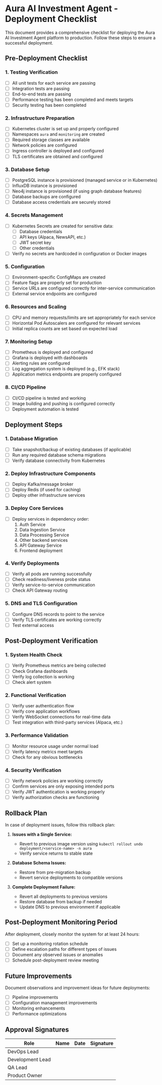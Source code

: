 # Aura AI Investment Agent - Deployment Checklist

This document provides a comprehensive checklist for deploying the Aura AI Investment Agent platform to production. Follow these steps to ensure a successful deployment.

## Pre-Deployment Checklist

### 1. Testing Verification
- [ ] All unit tests for each service are passing
- [ ] Integration tests are passing
- [ ] End-to-end tests are passing
- [ ] Performance testing has been completed and meets targets
- [ ] Security testing has been completed

### 2. Infrastructure Preparation
- [ ] Kubernetes cluster is set up and properly configured
- [ ] Namespaces `aura` and `monitoring` are created
- [ ] Required storage classes are available
- [ ] Network policies are configured
- [ ] Ingress controller is deployed and configured
- [ ] TLS certificates are obtained and configured

### 3. Database Setup
- [ ] PostgreSQL instance is provisioned (managed service or in Kubernetes)
- [ ] InfluxDB instance is provisioned
- [ ] Neo4j instance is provisioned (if using graph database features)
- [ ] Database backups are configured
- [ ] Database access credentials are securely stored

### 4. Secrets Management
- [ ] Kubernetes Secrets are created for sensitive data:
  - [ ] Database credentials
  - [ ] API keys (Alpaca, NewsAPI, etc.)
  - [ ] JWT secret key
  - [ ] Other credentials
- [ ] Verify no secrets are hardcoded in configuration or Docker images

### 5. Configuration
- [ ] Environment-specific ConfigMaps are created
- [ ] Feature flags are properly set for production
- [ ] Service URLs are configured correctly for inter-service communication
- [ ] External service endpoints are configured

### 6. Resources and Scaling
- [ ] CPU and memory requests/limits are set appropriately for each service
- [ ] Horizontal Pod Autoscalers are configured for relevant services
- [ ] Initial replica counts are set based on expected load

### 7. Monitoring Setup
- [ ] Prometheus is deployed and configured
- [ ] Grafana is deployed with dashboards
- [ ] Alerting rules are configured
- [ ] Log aggregation system is deployed (e.g., EFK stack)
- [ ] Application metrics endpoints are properly configured

### 8. CI/CD Pipeline
- [ ] CI/CD pipeline is tested and working
- [ ] Image building and pushing is configured correctly
- [ ] Deployment automation is tested

## Deployment Steps

### 1. Database Migration
- [ ] Take snapshot/backup of existing databases (if applicable)
- [ ] Run any required database schema migrations
- [ ] Verify database connectivity from Kubernetes

### 2. Deploy Infrastructure Components
- [ ] Deploy Kafka/message broker
- [ ] Deploy Redis (if used for caching)
- [ ] Deploy other infrastructure services

### 3. Deploy Core Services
- [ ] Deploy services in dependency order:
  1. Auth Service
  2. Data Ingestion Service
  3. Data Processing Service
  4. Other backend services
  5. API Gateway Service
  6. Frontend deployment

### 4. Verify Deployments
- [ ] Verify all pods are running successfully
- [ ] Check readiness/liveness probe status
- [ ] Verify service-to-service communication
- [ ] Check API Gateway routing

### 5. DNS and TLS Configuration
- [ ] Configure DNS records to point to the service
- [ ] Verify TLS certificates are working correctly
- [ ] Test external access

## Post-Deployment Verification

### 1. System Health Check
- [ ] Verify Prometheus metrics are being collected
- [ ] Check Grafana dashboards
- [ ] Verify log collection is working
- [ ] Check alert system

### 2. Functional Verification
- [ ] Verify user authentication flow
- [ ] Verify core application workflows
- [ ] Verify WebSocket connections for real-time data
- [ ] Test integration with third-party services (Alpaca, etc.)

### 3. Performance Validation
- [ ] Monitor resource usage under normal load
- [ ] Verify latency metrics meet targets
- [ ] Check for any obvious bottlenecks

### 4. Security Verification
- [ ] Verify network policies are working correctly
- [ ] Confirm services are only exposing intended ports
- [ ] Verify JWT authentication is working properly
- [ ] Verify authorization checks are functioning

## Rollback Plan

In case of deployment issues, follow this rollback plan:

1. **Issues with a Single Service:**
   - Revert to previous image version using `kubectl rollout undo deployment/<service-name> -n aura`
   - Verify service returns to stable state

2. **Database Schema Issues:**
   - Restore from pre-migration backup
   - Revert service deployments to compatible versions

3. **Complete Deployment Failure:**
   - Revert all deployments to previous versions
   - Restore database from backup if needed
   - Update DNS to previous environment if applicable

## Post-Deployment Monitoring Period

After deployment, closely monitor the system for at least 24 hours:

- [ ] Set up a monitoring rotation schedule
- [ ] Define escalation paths for different types of issues
- [ ] Document any observed issues or anomalies
- [ ] Schedule post-deployment review meeting

## Future Improvements

Document observations and improvement ideas for future deployments:

- [ ] Pipeline improvements
- [ ] Configuration management improvements
- [ ] Monitoring enhancements
- [ ] Performance optimizations

## Approval Signatures

| Role | Name | Date | Signature |
|------|------|------|-----------|
| DevOps Lead | | | |
| Development Lead | | | |
| QA Lead | | | |
| Product Owner | | | | 